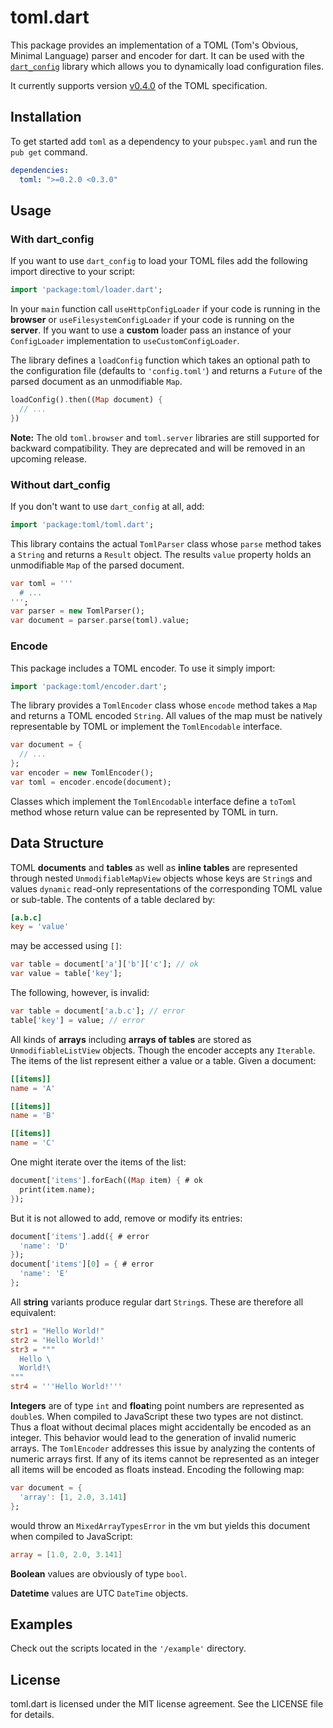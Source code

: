 toml.dart
=========

This package provides an implementation of a TOML (Tom's Obvious, Minimal 
Language) parser and encoder for dart.
It can be used with the
[`dart_config`](https://pub.dartlang.org/packages/dart_config)
library which allows you to dynamically load configuration files.

It currently supports version
[v0.4.0](https://github.com/toml-lang/toml/blob/master/versions/en/toml-v0.4.0.md) 
of the TOML specification.

## Installation

To get started add `toml` as a dependency to your `pubspec.yaml` and run the 
`pub get` command.
```yaml
dependencies:
  toml: ">=0.2.0 <0.3.0"
```

## Usage

### With dart_config

If you want to use `dart_config` to load your TOML files add the following 
import directive to your script:
```dart
import 'package:toml/loader.dart';
```
In your `main` function call `useHttpConfigLoader` if your code is running in
the **browser** or `useFilesystemConfigLoader` if your code is running on the
**server**. If you want to use a **custom** loader pass an instance of
your `ConfigLoader` implementation to `useCustomConfigLoader`.

The library defines a `loadConfig` function which takes an optional path to
the configuration file (defaults to `'config.toml'`) and returns a `Future` of
the parsed document as an unmodifiable `Map`. 
```dart
loadConfig().then((Map document) {
  // ...
})
```

**Note:** The old `toml.browser` and `toml.server` libraries are still supported 
for backward compatibility. They are deprecated and will be removed in an 
upcoming release.

### Without dart_config

If you don't want to use `dart_config` at all, add:
```dart
import 'package:toml/toml.dart';
```
This library contains the actual `TomlParser` class whose `parse` method 
takes a `String` and returns a `Result` object. The results `value` property 
holds an unmodifiable `Map` of the parsed document.
```dart
var toml = '''
  # ...
''';
var parser = new TomlParser();
var document = parser.parse(toml).value;
```

### Encode

This package includes a TOML encoder. To use it simply import:
```dart
import 'package:toml/encoder.dart';
```
The library provides a `TomlEncoder` class whose `encode` method takes
a `Map` and returns a TOML encoded `String`.
All values of the map must be natively representable by TOML or implement the 
`TomlEncodable` interface.
```dart
var document = {
  // ...
};
var encoder = new TomlEncoder();
var toml = encoder.encode(document);
```
Classes which implement the `TomlEncodable` interface define a `toToml` method
whose return value can be represented by TOML in turn.

## Data Structure

TOML **documents** and **tables** as well as **inline tables** are represented 
through nested `UnmodifiableMapView` objects whose keys are `String`s and values
`dynamic` read-only representations of the corresponding TOML value or 
sub-table.
The contents of a table declared by:
```toml
[a.b.c]
key = 'value'
```
may be accessed using `[]`:
```dart
var table = document['a']['b']['c']; // ok
var value = table['key'];
```
The following, however, is invalid:
```dart
var table = document['a.b.c']; // error
table['key'] = value; // error
```

All kinds of **arrays** including **arrays of tables** are stored as 
`UnmodifiableListView` objects. Though the encoder accepts any `Iterable`.
The items of the list represent either a value or a table.
Given a document:
```toml
[[items]]
name = 'A'

[[items]]
name = 'B'

[[items]]
name = 'C'
```
One might iterate over the items of the list:
```dart
document['items'].forEach((Map item) { # ok
  print(item.name);
});
```
But it is not allowed to add, remove or modify its entries:
```dart
document['items'].add({ # error
  'name': 'D'
});
document['items'][0] = { # error
  'name': 'E'
};
```

All **string** variants produce regular dart `String`s.
These are therefore all equivalent:
```toml
str1 = "Hello World!"
str2 = 'Hello World!'
str3 = """
  Hello \
  World!\
"""
str4 = '''Hello World!'''
```

**Integers** are of type `int` and **float**ing point numbers are represented 
as `double`s.
When compiled to JavaScript these two types are not distinct. 
Thus a float without decimal places might accidentally be encoded as an
integer. This behavior would lead to the generation of invalid numeric 
arrays.
The `TomlEncoder` addresses this issue by analyzing the contents of numeric 
arrays first.
If any of its items cannot be represented as an integer all items will be
encoded as floats instead.
Encoding the following map:
```dart
var document = {
  'array': [1, 2.0, 3.141]
};
```
would throw an `MixedArrayTypesError` in the vm but yields this document when
compiled to JavaScript:
```toml
array = [1.0, 2.0, 3.141]
```
  
**Boolean** values are obviously of type `bool`. 

**Datetime** values are UTC `DateTime` objects.

## Examples

Check out the scripts located in the `'/example'` directory.

## License

toml.dart is licensed under the MIT license agreement.
See the LICENSE file for details.

